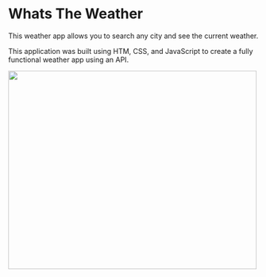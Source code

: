 # Whats The Weather
This weather app allows you to search any city and see the current weather.

This application was built using HTM, CSS, and JavaScript to create a fully functional weather app using an API.

<img src="https://media.giphy.com/media/H2hhno729HlshfPt91/giphy.gif" width="500" height="400">
<!-- 
![img](./weatherapp.png) -->
